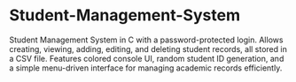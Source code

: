 # Student-Management-System
Student Management System in C with a password-protected login. Allows creating, viewing, adding, editing, and deleting student records, all stored in a CSV file. Features colored console UI, random student ID generation, and a simple menu-driven interface for managing academic records efficiently.
